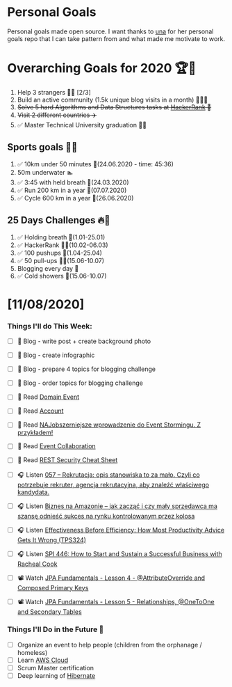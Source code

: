 Personal Goals
==============
Personal goals made open source. I want thanks to [una](https://github.com/una/personal-goals) for her personal goals repo that I can take pattern from and what made me motivate to work. 

# Overarching Goals for 2020 🏆🥇
1. Help 3 strangers 🧚‍♂️ [2/3]
2. Build an active community (1.5k unique blog visits in a month) 🧑‍🤝‍🧑
3. ~~Solve 5 hard Algorithms and Data Structures tasks at [HackerRank](https://www.hackerrank.com/) 💙~~
4. ~~Visit 2 different countries ✈️~~
5. ✅ Master Technical University graduation 👨‍🎓

## Sports goals 💪🥈
1. ✅ 10km under 50 minutes 👟(24.06.2020 - time: 45:36)
2. 50m underwater 🏊
3. ✅ 3:45 with held breath 🧘(24.03.2020)
4. ✅ Run 200 km in a year 🏃(07.07.2020)
5. ✅ Cycle 600 km in a year 🚴(26.06.2020)

## 25 Days Challenges 🔥🥉
1. ✅ Holding breath 🧘(1.01-25.01)
2. ✅ HackerRank 👨‍💻(10.02-06.03)
3. ✅ 100 pushups 🙇(1.04-25.04)
4. ✅ 50 pull-ups 🏋️‍♂️(15.06-10.07)
5. Blogging every day 📝
6. ✅ Cold showers 🚿(15.06-10.07)

# [11/08/2020]

### Things I'll do This Week:

- [ ] 📝 Blog - write post + create background photo
- [ ] 📝 Blog - create infographic
- [ ] 📝 Blog - prepare 4 topics for blogging challenge
- [ ] 📝 Blog - order topics for blogging challenge
- [ ] 📗 Read [Domain Event](https://martinfowler.com/eaaDev/DomainEvent.html)
- [ ] 📗 Read [Account](https://martinfowler.com/eaaDev/Account.html)
- [ ] 📗 Read [NAJobszerniejsze wprowadzenie do Event Stormingu. Z przykładem!](https://devstyle.pl/2020/10/12/najobszerniejsze-wprowadzenie-do-event-stormingu-z-przykladem/)
- [ ] 📗 Read [Event Collaboration](https://martinfowler.com/eaaDev/EventCollaboration.html)
- [ ] 📗 Read [REST Security Cheat Sheet](https://cheatsheetseries.owasp.org/cheatsheets/REST_Security_Cheat_Sheet.html)
- [ ] 🎧 Listen [057 – Rekrutacja: opis stanowiska to za mało. Czyli co potrzebuje rekruter, agencja rekrutacyjna, aby znaleźć właściwego kandydata.](https://piotrbucki.pl/057)
- [ ] 🎧 Listen [Biznes na Amazonie – jak zacząć i czy mały sprzedawca ma szansę odnieść sukces na rynku kontrolowanym przez kolosa](https://malawielkafirma.pl/sprzedaz-na-amazon/)
- [ ] 🎧 Listen [Effectiveness Before Efficiency: How Most Productivity Advice Gets It Wrong (TPS324)](https://www.asianefficiency.com/podcasts/324-effectiveness/)
- [ ] 🎧 Listen [SPI 446: How to Start and Sustain a Successful Business with Racheal Cook](https://www.smartpassiveincome.com/podcasts/spi-446-start-sustain-successful-business-rachael-cook/)
- [ ] 📽️ Watch [JPA Fundamentals - Lesson 4 - @AttributeOverride and Composed Primary Keys](https://youtu.be/TpihIv_ehdE)
- [ ] 📽️ Watch [JPA Fundamentals - Lesson 5 - Relationships, @OneToOne and Secondary Tables](https://youtu.be/eBwkdmJ3rR0)


### Things I'll Do in the Future 🏅
- [ ] Organize an event to help people (children from the orphanage / homeless)
- [ ] Learn [AWS Cloud](https://www.youtube.com/user/Nephaste20/featured)
- [ ] Scrum Master certification
- [ ] Deep learning of [Hibernate](https://docs.jboss.org/hibernate/orm/5.4/userguide/html_single/Hibernate_User_Guide.html)
